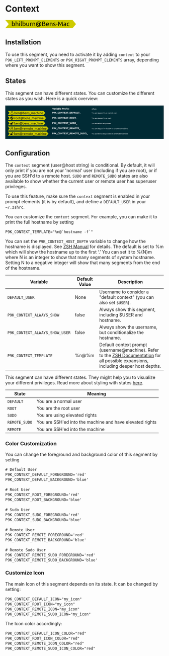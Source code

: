 # Context

![](segment.png)

## Installation

To use this segment, you need to activate it by adding `context` to your
`P9K_LEFT_PROMPT_ELEMENTS` or `P9K_RIGHT_PROMPT_ELEMENTS` array, depending
where you want to show this segment.

## States

This segment can have different states. You can customize the different states
as you wish. Here is a quick overview:

![](states.png)

## Configuration

The `context` segment (user@host string) is conditional. By default, it will
only print if you are not your 'normal' user (including if you are root), or if
you are SSH'd to a remote host. `SUDO` and `REMOTE_SUDO` states are also available to show whether the current user or remote user has superuser privileges.

To use this feature, make sure the `context` segment is enabled in your prompt
elements (it is by default), and define a `DEFAULT_USER` in your `~/.zshrc`.

You can customize the `context` segment. For example, you can make it to print the
full hostname by setting

```
P9K_CONTEXT_TEMPLATE="%n@`hostname -f`"
```

You can set the `P9K_CONTEXT_HOST_DEPTH` variable to change how the
hostname is displayed. See [ZSH Manual](http://zsh.sourceforge.net/Doc/Release/Prompt-Expansion.html#Login-information)
for details. The default is set to %m which will show the hostname up to the first ‘.’
You can set it to %{N}m where N is an integer to show that many segments of system
hostname. Setting N to a negative integer will show that many segments from the
end of the hostname.

| Variable | Default Value | Description |
|----------|---------------|-------------|
|`DEFAULT_USER`|None|Username to consider a "default context" (you can also set `$USER`).|
|`P9K_CONTEXT_ALWAYS_SHOW`|false|Always show this segment, including $USER and hostname.|
|`P9K_CONTEXT_ALWAYS_SHOW_USER`|false|Always show the username, but conditionalize the hostname.|
|`P9K_CONTEXT_TEMPLATE`|%n@%m|Default context prompt (username@machine). Refer to the [ZSH Documentation](http://zsh.sourceforge.net/Doc/Release/Prompt-Expansion.html) for all possible expansions, including deeper host depths.|

This segment can have different states. They might help you to visualize your
different privileges. Read more about styling with states [here](https://github.com/bhilburn/powerlevel9k/wiki/Stylizing-Your-Prompt#special-segment-colors).

| State         | Meaning                                                  |
|---------------|----------------------------------------------------------|
| `DEFAULT`     | You are a normal user                                    |
| `ROOT`        | You are the root user                                    |
| `SUDO`        | You are using elevated rights                            |
| `REMOTE_SUDO` | You are SSH'ed into the machine and have elevated rights |
| `REMOTE`      | You are SSH'ed into the machine                          |

### Color Customization

You can change the foreground and background color of this segment by setting
```
# Default User
P9K_CONTEXT_DEFAULT_FOREGROUND='red'
P9K_CONTEXT_DEFAULT_BACKGROUND='blue'

# Root User
P9K_CONTEXT_ROOT_FOREGROUND='red'
P9K_CONTEXT_ROOT_BACKGROUND='blue'

# Sudo User
P9K_CONTEXT_SUDO_FOREGROUND='red'
P9K_CONTEXT_SUDO_BACKGROUND='blue'

# Remote User
P9K_CONTEXT_REMOTE_FOREGROUND='red'
P9K_CONTEXT_REMOTE_BACKGROUND='blue'

# Remote Sudo User
P9K_CONTEXT_REMOTE_SUDO_FOREGROUND='red'
P9K_CONTEXT_REMOTE_SUDO_BACKGROUND='blue'
```

### Customize Icon

The main Icon of this segment depends on its state.
It can be changed by setting:
```
P9K_CONTEXT_DEFAULT_ICON="my_icon"
P9K_CONTEXT_ROOT_ICON="my_icon"
P9K_CONTEXT_REMOTE_ICON="my_icon"
P9K_CONTEXT_REMOTE_SUDO_ICON="my_icon"
```

The Icon color accordingly:
```
P9K_CONTEXT_DEFAULT_ICON_COLOR="red"
P9K_CONTEXT_ROOT_ICON_COLOR="red"
P9K_CONTEXT_REMOTE_ICON_COLOR="red"
P9K_CONTEXT_REMOTE_SUDO_ICON_COLOR="red"
```